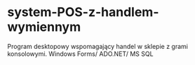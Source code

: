 # system-POS-z-handlem-wymiennym
Program desktopowy wspomagający handel w sklepie z grami konsolowymi. Windows Forms/ ADO.NET/ MS SQL
